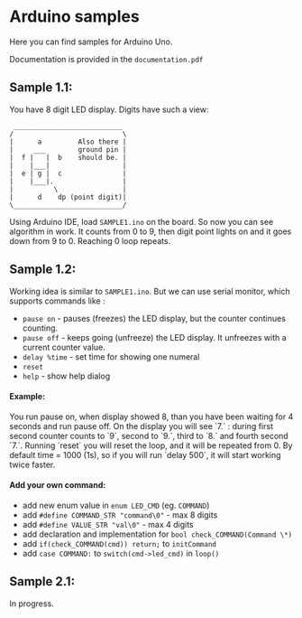 # Arduino samples
Here you can find samples for Arduino Uno.

Documentation is provided in the `documentation.pdf`

## Sample 1.1:
You have 8 digit LED display. Digits have such a view:

```
 ___________________________
/                           \
|      a         Also there |
|     ___        ground pin |
|  f |   |  b    should be. |
|    |___|                  |
|  e | g |  c               |
|    |___|.                 |
|          \                |
|      d    dp (point digit)|
\___________________________/     
```

Using Arduino IDE, load `SAMPLE1.ino` on the board.
So now you can see algorithm in work.
It counts from 0 to 9, then digit point lights on and it goes down from 9 to 0.
Reaching 0 loop repeats.

## Sample 1.2:
Working idea is similar to `SAMPLE1.ino`.
But we can use serial monitor, which supports commands like :

* `pause on` - pauses (freezes) the LED display, but the counter continues counting.
* `pause off` - keeps going (unfreeze) the LED display.
It unfreezes with a current counter value.
* `delay %time` - set time for showing one numeral
* `reset`
* `help` - show help dialog

<h4>Example: </h4>
You run pause on, when display showed 8, than you have been waiting for 4 seconds and run pause off.
On the display you will see `7.` : during first second counter counts to `9`,
second to `9.`, third to `8.` and fourth second `7.`.
Running `reset` you will reset the loop, and it will be repeated from 0.
By default time = 1000 (1s), so if you will run `delay 500`, it will start working twice faster.

<h4>Add your own command:</h4>

* add new enum value in `enum LED_CMD` (eg. `COMMAND`)
* add `#define COMMAND_STR "command\0"` - max 8 digits
* add `#define VALUE_STR "val\0"` - max 4 digits
* add declaration and implementation for `bool check_COMMAND(Command \*)`
* add `if(check_COMMAND(cmd)) return;` to `initCommand`
* add `case COMMAND:` to `switch(cmd->led_cmd)` in `loop()`


## Sample 2.1:

In progress.
